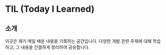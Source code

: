 # TIL (Today I Learned)

## 소개

이곳은 제가 매일 배운 내용을 기록하는 공간입니다. 다양한 개발 관련 주제에 대해 학습하고, 그 내용을 간결하게 정리하여 공유합니다.

